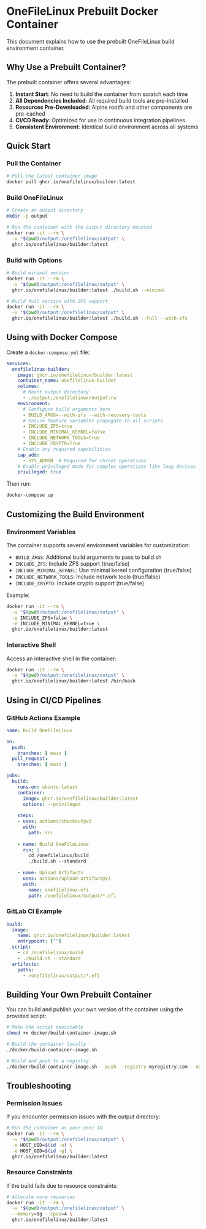 # OneFileLinux Prebuilt Docker Container

This document explains how to use the prebuilt OneFileLinux build environment container.

## Why Use a Prebuilt Container?

The prebuilt container offers several advantages:

1. **Instant Start**: No need to build the container from scratch each time
2. **All Dependencies Included**: All required build tools are pre-installed
3. **Resources Pre-Downloaded**: Alpine rootfs and other components are pre-cached
4. **CI/CD Ready**: Optimized for use in continuous integration pipelines
5. **Consistent Environment**: Identical build environment across all systems

## Quick Start

### Pull the Container

```bash
# Pull the latest container image
docker pull ghcr.io/onefilelinux/builder:latest
```

### Build OneFileLinux

```bash
# Create an output directory
mkdir -p output

# Run the container with the output directory mounted
docker run -it --rm \
  -v "$(pwd)/output:/onefilelinux/output" \
  ghcr.io/onefilelinux/builder:latest
```

### Build with Options

```bash
# Build minimal version
docker run -it --rm \
  -v "$(pwd)/output:/onefilelinux/output" \
  ghcr.io/onefilelinux/builder:latest ./build.sh --minimal

# Build full version with ZFS support
docker run -it --rm \
  -v "$(pwd)/output:/onefilelinux/output" \
  ghcr.io/onefilelinux/builder:latest ./build.sh --full --with-zfs
```

## Using with Docker Compose

Create a `docker-compose.yml` file:

```yaml
services:
  onefilelinux-builder:
    image: ghcr.io/onefilelinux/builder:latest
    container_name: onefilelinux-builder
    volumes:
      # Mount output directory
      - ./output:/onefilelinux/output:rw
    environment:
      # Configure build arguments here
      - BUILD_ARGS=--with-zfs --with-recovery-tools
      # Ensure feature variables propagate to all scripts
      - INCLUDE_ZFS=true
      - INCLUDE_MINIMAL_KERNEL=false
      - INCLUDE_NETWORK_TOOLS=true
      - INCLUDE_CRYPTO=true
    # Enable any required capabilities
    cap_add:
      - SYS_ADMIN  # Required for chroot operations
    # Enable privileged mode for complex operations like loop devices
    privileged: true
```

Then run:

```bash
docker-compose up
```

## Customizing the Build Environment

### Environment Variables

The container supports several environment variables for customization:

- `BUILD_ARGS`: Additional build arguments to pass to build.sh
- `INCLUDE_ZFS`: Include ZFS support (true/false)
- `INCLUDE_MINIMAL_KERNEL`: Use minimal kernel configuration (true/false)
- `INCLUDE_NETWORK_TOOLS`: Include network tools (true/false)
- `INCLUDE_CRYPTO`: Include crypto support (true/false)

Example:

```bash
docker run -it --rm \
  -v "$(pwd)/output:/onefilelinux/output" \
  -e INCLUDE_ZFS=false \
  -e INCLUDE_MINIMAL_KERNEL=true \
  ghcr.io/onefilelinux/builder:latest
```

### Interactive Shell

Access an interactive shell in the container:

```bash
docker run -it --rm \
  -v "$(pwd)/output:/onefilelinux/output" \
  ghcr.io/onefilelinux/builder:latest /bin/bash
```

## Using in CI/CD Pipelines

### GitHub Actions Example

```yaml
name: Build OneFileLinux

on:
  push:
    branches: [ main ]
  pull_request:
    branches: [ main ]

jobs:
  build:
    runs-on: ubuntu-latest
    container:
      image: ghcr.io/onefilelinux/builder:latest
      options: --privileged
    
    steps:
    - uses: actions/checkout@v3
      with:
        path: src
    
    - name: Build OneFileLinux
      run: |
        cd /onefilelinux/build
        ./build.sh --standard
      
    - name: Upload Artifacts
      uses: actions/upload-artifact@v3
      with:
        name: onefilelinux-efi
        path: /onefilelinux/output/*.efi
```

### GitLab CI Example

```yaml
build:
  image: 
    name: ghcr.io/onefilelinux/builder:latest
    entrypoint: [""]
  script:
    - cd /onefilelinux/build
    - ./build.sh --standard
  artifacts:
    paths:
      - /onefilelinux/output/*.efi
```

## Building Your Own Prebuilt Container

You can build and publish your own version of the container using the provided script:

```bash
# Make the script executable
chmod +x docker/build-container-image.sh

# Build the container locally
./docker/build-container-image.sh

# Build and push to a registry
./docker/build-container-image.sh --push --registry myregistry.com --username myuser --org myorg
```

## Troubleshooting

### Permission Issues

If you encounter permission issues with the output directory:

```bash
# Run the container as your user ID
docker run -it --rm \
  -v "$(pwd)/output:/onefilelinux/output" \
  -e HOST_UID=$(id -u) \
  -e HOST_GID=$(id -g) \
  ghcr.io/onefilelinux/builder:latest
```

### Resource Constraints

If the build fails due to resource constraints:

```bash
# Allocate more resources
docker run -it --rm \
  -v "$(pwd)/output:/onefilelinux/output" \
  --memory=8g --cpus=4 \
  ghcr.io/onefilelinux/builder:latest
```